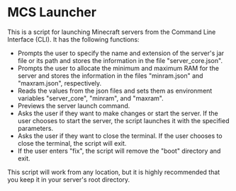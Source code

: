 # MCS Launcher

This is a script for launching Minecraft servers from the Command Line Interface (CLI). It has the following functions:

- Prompts the user to specify the name and extension of the server's jar file or its path and stores the information in the file "server_core.json".
- Prompts the user to allocate the minimum and maximum RAM for the server and stores the information in the files "minram.json" and "maxram.json", respectively.
- Reads the values from the json files and sets them as environment variables "server_core", "minram", and "maxram".
- Previews the server launch command.
- Asks the user if they want to make changes or start the server. If the user chooses to start the server, the script launches it with the specified parameters.
- Asks the user if they want to close the terminal. If the user chooses to close the terminal, the script will exit.
- If the user enters "fix", the script will remove the "boot" directory and exit.

This script will work from any location, but it is highly recommended that you keep it in your server's root directory.
